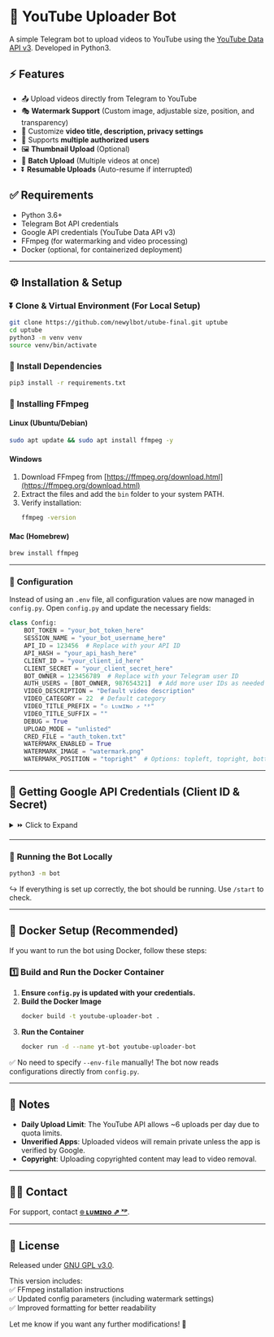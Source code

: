 # 🚀 **YouTube Uploader Bot**  

A simple Telegram bot to upload videos to YouTube using the [YouTube Data API v3](https://developers.google.com/youtube/v3/). Developed in Python3.  

## ⚡ **Features**  

- 📤 Upload videos directly from Telegram to YouTube  
- 🎭 **Watermark Support** (Custom image, adjustable size, position, and transparency)  
- 📝 Customize **video title, description, privacy settings**  
- 🔗 Supports **multiple authorized users**  
- 🖼️ **Thumbnail Upload** (Optional)  
- 📂 **Batch Upload** (Multiple videos at once)  
- ⏬ **Resumable Uploads** (Auto-resume if interrupted)  

## ✅ **Requirements**  

- Python 3.6+  
- Telegram Bot API credentials  
- Google API credentials (YouTube Data API v3)  
- FFmpeg (for watermarking and video processing)  
- Docker (optional, for containerized deployment)  

---

## ⚙️ **Installation & Setup**  

### ⏬ **Clone & Virtual Environment (For Local Setup)**  

```bash
git clone https://github.com/newylbot/utube-final.git uptube  
cd uptube  
python3 -m venv venv  
source venv/bin/activate  
```  

### 📌 **Install Dependencies**  

```bash
pip3 install -r requirements.txt  
```  

### 🔹 **Installing FFmpeg**  

#### **Linux (Ubuntu/Debian)**  
```bash
sudo apt update && sudo apt install ffmpeg -y
```  

#### **Windows**  
1. Download FFmpeg from [https://ffmpeg.org/download.html](https://ffmpeg.org/download.html)  
2. Extract the files and add the `bin` folder to your system PATH.  
3. Verify installation:  
   ```bash
   ffmpeg -version
   ```  

#### **Mac (Homebrew)**  
```bash
brew install ffmpeg
```  

---

### 📌 **Configuration**  

Instead of using an `.env` file, all configuration values are now managed in `config.py`. Open `config.py` and update the necessary fields:  

```python
class Config:
    BOT_TOKEN = "your_bot_token_here"
    SESSION_NAME = "your_bot_username_here"
    API_ID = 123456  # Replace with your API ID
    API_HASH = "your_api_hash_here"
    CLIENT_ID = "your_client_id_here"
    CLIENT_SECRET = "your_client_secret_here"
    BOT_OWNER = 123456789  # Replace with your Telegram user ID
    AUTH_USERS = [BOT_OWNER, 987654321]  # Add more user IDs as needed
    VIDEO_DESCRIPTION = "Default video description"
    VIDEO_CATEGORY = 22  # Default category
    VIDEO_TITLE_PREFIX = "๏ ʟᴜᴍɪɴᴏ ⇗ ˣᵖ"
    VIDEO_TITLE_SUFFIX = ""
    DEBUG = True
    UPLOAD_MODE = "unlisted"
    CRED_FILE = "auth_token.txt"
    WATERMARK_ENABLED = True
    WATERMARK_IMAGE = "watermark.png"
    WATERMARK_POSITION = "topright"  # Options: topleft, topright, bottomleft, bottomright
```  

---

## 🔗 **Getting Google API Credentials (Client ID & Secret)**  

<details>
<summary>⏩ Click to Expand</summary>

To use the YouTube Data API, you need Google API credentials:  

1. **Go to the Google Cloud Console**: [GCP Cloud Console](https://console.developers.google.com)  
2. **Create a new project** (or select an existing one).  
3. **Enable the YouTube Data API v3**:  
   - Go to `APIs & Services` > `Library` > Search for `YouTube Data API v3`  
   - Click `Enable`  
4. **Create OAuth 2.0 Credentials**:  
   - Go to `APIs & Services` > `Credentials`  
   - Click `Create Credentials` > `OAuth Client ID`  
   - Choose `Application Type: Web Application`  
   - Set `Authorized Redirect URIs` to `http://localhost`  
   - Click `Create`  
5. **Copy your `Client ID` and `Client Secret`** and add them to `config.py`.  

</details>  

---

### 🤖 **Running the Bot Locally**  

```bash
python3 -m bot
```  

↪️ If everything is set up correctly, the bot should be running. Use `/start` to check.  

---

## 💪 **Docker Setup (Recommended)**  

If you want to run the bot using Docker, follow these steps:  

### **1️⃣ Build and Run the Docker Container**  

1. **Ensure `config.py` is updated with your credentials.**  
2. **Build the Docker Image**  
   ```bash
   docker build -t youtube-uploader-bot .
   ```  
3. **Run the Container**  
   ```bash
   docker run -d --name yt-bot youtube-uploader-bot
   ```  

✅ No need to specify `--env-file` manually! The bot now reads configurations directly from `config.py`.  

---

## 🔔 **Notes**  

- **Daily Upload Limit**: The YouTube API allows ~6 uploads per day due to quota limits.  
- **Unverified Apps**: Uploaded videos will remain private unless the app is verified by Google.  
- **Copyright**: Uploading copyrighted content may lead to video removal.  

---

## 🤙🏻 **Contact**  

For support, contact **[๏ ʟᴜᴍɪɴᴏ ⇗ ˣᵖ](https://telegram.dog/itz_lumino)**.  

---

## 🧪 **License**  

Released under [GNU GPL v3.0](LICENSE).

This version includes:  
✅ FFmpeg installation instructions  
✅ Updated config parameters (including watermark settings)  
✅ Improved formatting for better readability  

Let me know if you want any further modifications! 🚀
